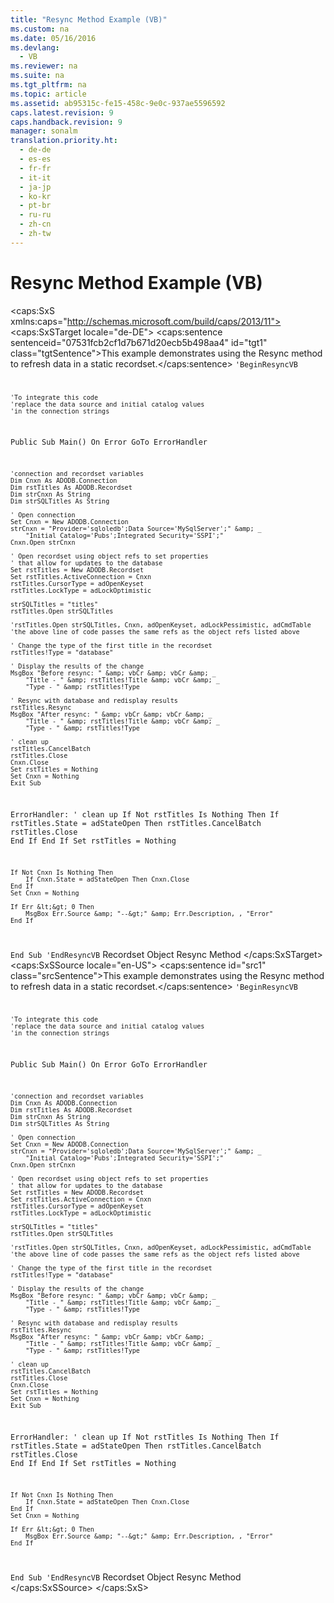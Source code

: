 ```yaml
---
title: "Resync Method Example (VB)"
ms.custom: na
ms.date: 05/16/2016
ms.devlang: 
  - VB
ms.reviewer: na
ms.suite: na
ms.tgt_pltfrm: na
ms.topic: article
ms.assetid: ab95315c-fe15-458c-9e0c-937ae5596592
caps.latest.revision: 9
caps.handback.revision: 9
manager: sonalm
translation.priority.ht: 
  - de-de
  - es-es
  - fr-fr
  - it-it
  - ja-jp
  - ko-kr
  - pt-br
  - ru-ru
  - zh-cn
  - zh-tw
---
```

# Resync Method Example (VB)
<?xml version="1.0" encoding="utf-8"?>
<caps:SxS xmlns:caps="http://schemas.microsoft.com/build/caps/2013/11">
  <caps:SxSTarget locale="de-DE">
    <developerReferenceWithoutSyntaxDocument xsi:schemaLocation="http://ddue.schemas.microsoft.com/authoring/2003/5 http://dduestorage.blob.core.windows.net/ddueschema/developer.xsd" xmlns="http://ddue.schemas.microsoft.com/authoring/2003/5" xmlns:xlink="http://www.w3.org/1999/xlink" xmlns:xsi="http://www.w3.org/2001/XMLSchema-instance">
      <introduction>
        <para>
          <caps:sentence sentenceid="07531fcb2cf1d7b671d20ecb5b498aa4" id="tgt1" class="tgtSentence">This example demonstrates using the <legacyLink xlink:href="73b355d4-a4c0-434b-bfc4-039b1c76b32e">Resync</legacyLink> method to refresh data in a static recordset.</caps:sentence>
        </para>
        <code>'BeginResyncVB

    'To integrate this code
    'replace the data source and initial catalog values
    'in the connection strings
    
Public Sub Main()
    On Error GoTo ErrorHandler

    'connection and recordset variables
    Dim Cnxn As ADODB.Connection
    Dim rstTitles As ADODB.Recordset
    Dim strCnxn As String
    Dim strSQLTitles As String
    
    ' Open connection
    Set Cnxn = New ADODB.Connection
    strCnxn = "Provider='sqloledb';Data Source='MySqlServer';" &amp; _
        "Initial Catalog='Pubs';Integrated Security='SSPI';"
    Cnxn.Open strCnxn
    
    ' Open recordset using object refs to set properties
    ' that allow for updates to the database
    Set rstTitles = New ADODB.Recordset
    Set rstTitles.ActiveConnection = Cnxn
    rstTitles.CursorType = adOpenKeyset
    rstTitles.LockType = adLockOptimistic
    
    strSQLTitles = "titles"
    rstTitles.Open strSQLTitles
    
    'rstTitles.Open strSQLTitles, Cnxn, adOpenKeyset, adLockPessimistic, adCmdTable
    'the above line of code passes the same refs as the object refs listed above
    
    ' Change the type of the first title in the recordset
    rstTitles!Type = "database"
    
    ' Display the results of the change
    MsgBox "Before resync: " &amp; vbCr &amp; vbCr &amp; _
        "Title - " &amp; rstTitles!Title &amp; vbCr &amp; _
        "Type - " &amp; rstTitles!Type
    
    ' Resync with database and redisplay results
    rstTitles.Resync
    MsgBox "After resync: " &amp; vbCr &amp; vbCr &amp; _
        "Title - " &amp; rstTitles!Title &amp; vbCr &amp; _
        "Type - " &amp; rstTitles!Type

    ' clean up
    rstTitles.CancelBatch
    rstTitles.Close
    Cnxn.Close
    Set rstTitles = Nothing
    Set Cnxn = Nothing
    Exit Sub
    
ErrorHandler:
    ' clean up
    If Not rstTitles Is Nothing Then
        If rstTitles.State = adStateOpen Then
            rstTitles.CancelBatch
            rstTitles.Close
        End If
    End If
    Set rstTitles = Nothing
    
    If Not Cnxn Is Nothing Then
        If Cnxn.State = adStateOpen Then Cnxn.Close
    End If
    Set Cnxn = Nothing
    
    If Err &lt;&gt; 0 Then
        MsgBox Err.Source &amp; "--&gt;" &amp; Err.Description, , "Error"
    End If
End Sub
'EndResyncVB</code>
      </introduction>
      <relatedTopics>
        <link xlink:href="ede1415f-c3df-4cc5-a05b-2576b2b84b60">Recordset Object</link>
        <link xlink:href="73b355d4-a4c0-434b-bfc4-039b1c76b32e">Resync Method</link>
      </relatedTopics>
    </developerReferenceWithoutSyntaxDocument>
  </caps:SxSTarget>
  <caps:SxSSource locale="en-US">
    <developerReferenceWithoutSyntaxDocument xsi:schemaLocation="http://ddue.schemas.microsoft.com/authoring/2003/5 http://dduestorage.blob.core.windows.net/ddueschema/developer.xsd" xmlns="http://ddue.schemas.microsoft.com/authoring/2003/5" xmlns:xlink="http://www.w3.org/1999/xlink" xmlns:xsi="http://www.w3.org/2001/XMLSchema-instance">
      <introduction>
        <para>
          <caps:sentence id="src1" class="srcSentence">This example demonstrates using the <legacyLink xlink:href="73b355d4-a4c0-434b-bfc4-039b1c76b32e">Resync</legacyLink> method to refresh data in a static recordset.</caps:sentence>
        </para>
        <code>'BeginResyncVB

    'To integrate this code
    'replace the data source and initial catalog values
    'in the connection strings
    
Public Sub Main()
    On Error GoTo ErrorHandler

    'connection and recordset variables
    Dim Cnxn As ADODB.Connection
    Dim rstTitles As ADODB.Recordset
    Dim strCnxn As String
    Dim strSQLTitles As String
    
    ' Open connection
    Set Cnxn = New ADODB.Connection
    strCnxn = "Provider='sqloledb';Data Source='MySqlServer';" &amp; _
        "Initial Catalog='Pubs';Integrated Security='SSPI';"
    Cnxn.Open strCnxn
    
    ' Open recordset using object refs to set properties
    ' that allow for updates to the database
    Set rstTitles = New ADODB.Recordset
    Set rstTitles.ActiveConnection = Cnxn
    rstTitles.CursorType = adOpenKeyset
    rstTitles.LockType = adLockOptimistic
    
    strSQLTitles = "titles"
    rstTitles.Open strSQLTitles
    
    'rstTitles.Open strSQLTitles, Cnxn, adOpenKeyset, adLockPessimistic, adCmdTable
    'the above line of code passes the same refs as the object refs listed above
    
    ' Change the type of the first title in the recordset
    rstTitles!Type = "database"
    
    ' Display the results of the change
    MsgBox "Before resync: " &amp; vbCr &amp; vbCr &amp; _
        "Title - " &amp; rstTitles!Title &amp; vbCr &amp; _
        "Type - " &amp; rstTitles!Type
    
    ' Resync with database and redisplay results
    rstTitles.Resync
    MsgBox "After resync: " &amp; vbCr &amp; vbCr &amp; _
        "Title - " &amp; rstTitles!Title &amp; vbCr &amp; _
        "Type - " &amp; rstTitles!Type

    ' clean up
    rstTitles.CancelBatch
    rstTitles.Close
    Cnxn.Close
    Set rstTitles = Nothing
    Set Cnxn = Nothing
    Exit Sub
    
ErrorHandler:
    ' clean up
    If Not rstTitles Is Nothing Then
        If rstTitles.State = adStateOpen Then
            rstTitles.CancelBatch
            rstTitles.Close
        End If
    End If
    Set rstTitles = Nothing
    
    If Not Cnxn Is Nothing Then
        If Cnxn.State = adStateOpen Then Cnxn.Close
    End If
    Set Cnxn = Nothing
    
    If Err &lt;&gt; 0 Then
        MsgBox Err.Source &amp; "--&gt;" &amp; Err.Description, , "Error"
    End If
End Sub
'EndResyncVB</code>
      </introduction>
      <relatedTopics>
        <link xlink:href="ede1415f-c3df-4cc5-a05b-2576b2b84b60">Recordset Object</link>
        <link xlink:href="73b355d4-a4c0-434b-bfc4-039b1c76b32e">Resync Method</link>
      </relatedTopics>
    </developerReferenceWithoutSyntaxDocument>
  </caps:SxSSource>
</caps:SxS>